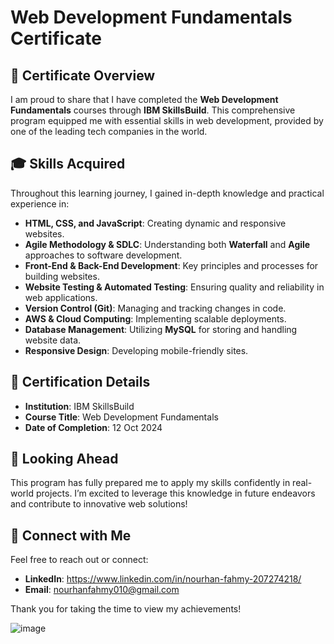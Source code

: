 # Web Development Fundamentals Certificate

## 📜 Certificate Overview
I am proud to share that I have completed the **Web Development Fundamentals** courses through **IBM SkillsBuild**. This comprehensive program equipped me with essential skills in web development, provided by one of the leading tech companies in the world.

## 🎓 Skills Acquired
Throughout this learning journey, I gained in-depth knowledge and practical experience in:

- **HTML, CSS, and JavaScript**: Creating dynamic and responsive websites.
- **Agile Methodology & SDLC**: Understanding both **Waterfall** and **Agile** approaches to software development.
- **Front-End & Back-End Development**: Key principles and processes for building websites.
- **Website Testing & Automated Testing**: Ensuring quality and reliability in web applications.
- **Version Control (Git)**: Managing and tracking changes in code.
- **AWS & Cloud Computing**: Implementing scalable deployments.
- **Database Management**: Utilizing **MySQL** for storing and handling website data.
- **Responsive Design**: Developing mobile-friendly sites.

## 🌟 Certification Details
- **Institution**: IBM SkillsBuild
- **Course Title**: Web Development Fundamentals
- **Date of Completion**: 12 Oct 2024

## 🚀 Looking Ahead
This program has fully prepared me to apply my skills confidently in real-world projects. I’m excited to leverage this knowledge in future endeavors and contribute to innovative web solutions!

## 🔗 Connect with Me
Feel free to reach out or connect:
- **LinkedIn**: https://www.linkedin.com/in/nourhan-fahmy-207274218/ 
- **Email**: nourhanfahmy010@gmail.com

Thank you for taking the time to view my achievements!

![image](https://github.com/user-attachments/assets/ffe85ee9-9dca-4908-b3ee-db5899207c1b)


